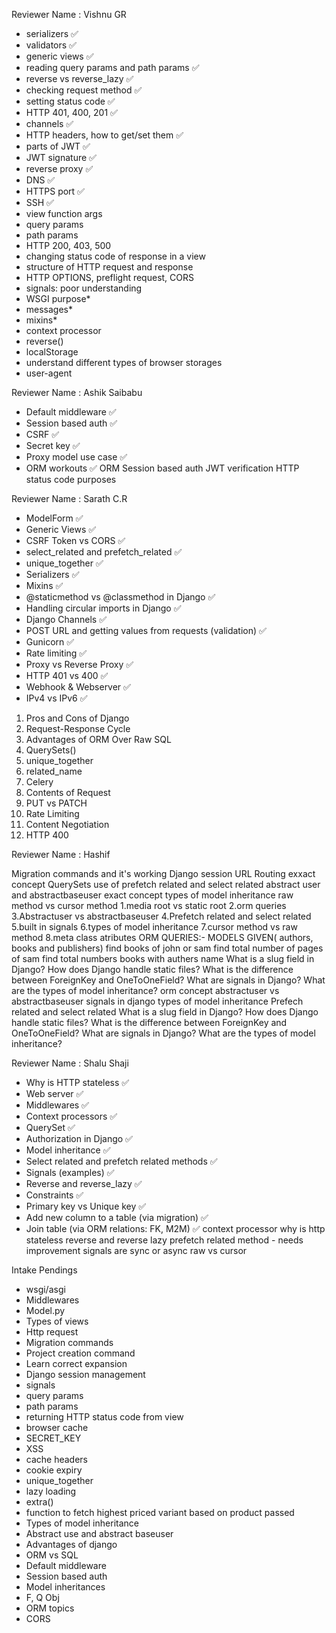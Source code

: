 Reviewer Name : Vishnu GR

- serializers ✅
- validators ✅
- generic views ✅
- reading query params and path params ✅
- reverse vs reverse_lazy ✅
- checking request method ✅
- setting status code ✅
- HTTP 401, 400, 201 ✅
- channels ✅
- HTTP headers, how to get/set them ✅
- parts of JWT ✅
- JWT signature ✅
- reverse proxy ✅
- DNS ✅
- HTTPS port ✅
- SSH ✅
- view function args
- query params
- path params
- HTTP 200, 403, 500
- changing status code of response in a view
- structure of HTTP request and response
- HTTP OPTIONS, preflight request, CORS
- signals: poor understanding
- WSGI purpose*
- messages*
- mixins*
- context processor
- reverse()
- localStorage
- understand different types of browser storages
- user-agent



Reviewer Name : Ashik Saibabu

- Default middleware ✅
- Session based auth ✅
- CSRF ✅
- Secret key ✅
- Proxy model use case ✅
- ORM workouts ✅
ORM
Session based auth
JWT verification
HTTP status code purposes



Reviewer Name : Sarath C.R

- ModelForm ✅
- Generic Views ✅
- CSRF Token vs CORS ✅
- select_related and prefetch_related ✅
- unique_together ✅
- Serializers ✅
- Mixins ✅
- @staticmethod vs @classmethod in Django ✅
- Handling circular imports in Django ✅
- Django Channels ✅
- POST URL and getting values from requests (validation) ✅
- Gunicorn ✅
- Rate limiting ✅
- Proxy vs Reverse Proxy ✅
- HTTP 401 vs 400 ✅
- Webhook & Webserver ✅
- IPv4 vs IPv6 ✅
1. Pros and Cons of Django
2. Request-Response Cycle
3. Advantages of ORM Over Raw SQL
4. QuerySets()
5. unique_together
6. related_name
7. Celery
8. Contents of Request
9. PUT vs PATCH
10. Rate Limiting
11. Content Negotiation
12. HTTP 400



Reviewer Name : Hashif

Migration commands and it's working
Django session
URL Routing exxact concept
QuerySets
use of prefetch related and select related
abstract user and abstractbaseuser exact concept
types of model inheritance
raw method vs cursor method
1.media root vs static root
2.orm queries 
3.Abstractuser vs abstractbaseuser
4.Prefetch related and select related
5.built in signals
6.types of model inheritance
7.cursor method vs raw method 
8.meta class atributes
ORM QUERIES:- MODELS GIVEN( authors, books and publishers) 
find books of john or sam
find total number of pages of sam
find total numbers books with authers name
What is a slug field in Django?
How does Django handle static files?
What is the difference between ForeignKey and OneToOneField?
What are signals in Django?
What are the types of model inheritance?
orm concept
abstractuser vs abstractbaseuser
signals in django
types of model inheritance
Prefech related and select related
What is a slug field in Django?
How does Django handle static files?
What is the difference between ForeignKey and OneToOneField?
What are signals in Django?
What are the types of model inheritance?



Reviewer Name : Shalu Shaji

- Why is HTTP stateless ✅
- Web server ✅
- Middlewares ✅
- Context processors ✅
- QuerySet ✅
- Authorization in Django ✅
- Model inheritance ✅
- Select related and prefetch related methods ✅
- Signals (examples) ✅
- Reverse and reverse_lazy ✅
- Constraints ✅
- Primary key vs Unique key ✅
- Add new column to a table (via migration) ✅
- Join table (via ORM relations: FK, M2M) ✅
context processor
why is http stateless
reverse and reverse lazy
prefetch related method - needs improvement
signals are sync or async
raw vs cursor



Intake Pendings

- wsgi/asgi
- Middlewares
- Model.py
- Types of views
- Http request
- Migration commands
- Project creation command
- Learn correct expansion
- Django session management
- signals
- query params
- path params
- returning HTTP status code from view
- browser cache
- SECRET_KEY
- XSS
- cache headers
- cookie expiry
- unique_together
- lazy loading
- extra()
- function to fetch highest priced variant based on product passed
- Types of model inheritance
- Abstract use and abstract baseuser
- Advantages of django
- ORM vs SQL
- Default middleware
- Session based auth
- Model inheritances
- F, Q Obj
- ORM topics
- CORS
